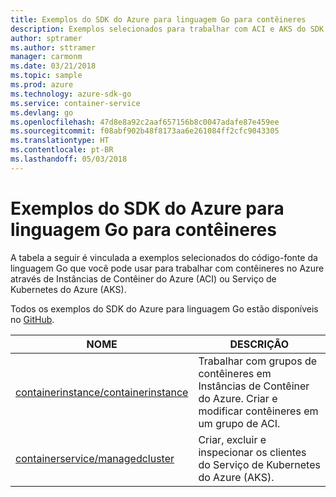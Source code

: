 ```yaml
---
title: Exemplos do SDK do Azure para linguagem Go para contêineres
description: Exemplos selecionados para trabalhar com ACI e AKS do SDK do Azure para linguagem Go.
author: sptramer
ms.author: sttramer
manager: carmonm
ms.date: 03/21/2018
ms.topic: sample
ms.prod: azure
ms.technology: azure-sdk-go
ms.service: container-service
ms.devlang: go
ms.openlocfilehash: 47d8e8a92c2aaf657156b8c0047adafe87e459ee
ms.sourcegitcommit: f08abf902b48f8173aa6e261084ff2cfc9043305
ms.translationtype: HT
ms.contentlocale: pt-BR
ms.lasthandoff: 05/03/2018
---
```

# <a name="azure-sdk-for-go-samples-for-containers"></a>Exemplos do SDK do Azure para linguagem Go para contêineres

A tabela a seguir é vinculada a exemplos selecionados do código-fonte da linguagem Go que você pode usar para trabalhar com contêineres no Azure através de Instâncias de Contêiner do Azure (ACI) ou Serviço de Kubernetes do Azure (AKS). 

Todos os exemplos do SDK do Azure para linguagem Go estão disponíveis no [GitHub](https://github.com/Azure-Samples/azure-sdk-for-go-samples).

| NOME | DESCRIÇÃO |
|------|-------------|
| [containerinstance/containerinstance](https://github.com/Azure-Samples/azure-sdk-for-go-samples/blob/master/containerinstance/containerinstance.go) | Trabalhar com grupos de contêineres em Instâncias de Contêiner do Azure. Criar e modificar contêineres em um grupo de ACI. |
| [containerservice/managedcluster](https://github.com/Azure-Samples/azure-sdk-for-go-samples/blob/master/containerservice/managedcluster.go) | Criar, excluir e inspecionar os clientes do Serviço de Kubernetes do Azure (AKS). |
